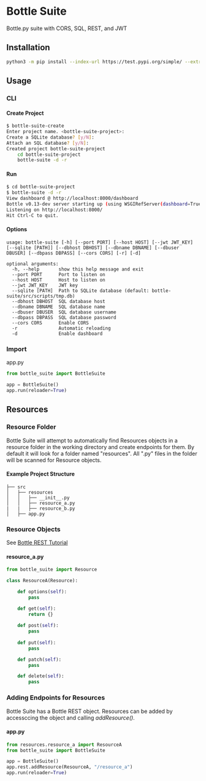 # Bottle Suite
Bottle.py suite with CORS, SQL, REST, and JWT

## Installation

```bash
python3 -m pip install --index-url https://test.pypi.org/simple/ --extra-index-url https://pypi.org/simple/ bottle-suite --upgrade
```

## Usage
### CLI

#### Create Project
```bash
$ bottle-suite-create
Enter project name. <bottle-suite-project>:
Create a SQLite database? [y/N]:
Attach an SQL database? [y/N]:
Created project bottle-suite-project
    cd bottle-suite-project
    bottle-suite -d -r
```

#### Run
```bash
$ cd bottle-suite-project
$ bottle-suite -d -r
View dashboard @ http://localhost:8000/dashboard
Bottle v0.13-dev server starting up (using WSGIRefServer(dashboard=True))...
Listening on http://localhost:8000/
Hit Ctrl-C to quit.
```

#### Options
```
usage: bottle-suite [-h] [--port PORT] [--host HOST] [--jwt JWT_KEY] [--sqlite [PATH]] [--dbhost DBHOST] [--dbname DBNAME] [--dbuser DBUSER] [--dbpass DBPASS] [--cors CORS] [-r] [-d]

optional arguments:
  -h, --help       show this help message and exit
  --port PORT      Port to listen on
  --host HOST      Host to listen on
  --jwt JWT_KEY    JWT key
  --sqlite [PATH]  Path to SQLite database (default: bottle-suite/src/scripts/tmp.db)
  --dbhost DBHOST  SQL database host
  --dbname DBNAME  SQL database name
  --dbuser DBUSER  SQL database username
  --dbpass DBPASS  SQL database password
  --cors CORS      Enable CORS
  -r               Automatic reloading
  -d               Enable dashboard
```

### Import
app.py
```python
from bottle_suite import BottleSuite

app = BottleSuite()
app.run(reloader=True)
```

## Resources
### Resource Folder
Bottle Suite will attempt to automatically find Resources objects in a resource folder in the working directory and create endpoints for them. By default it will look for a folder named "resources". All ".py" files in the folder will be scanned for Resource objects.

#### Example Project Structure
```
├── src
│   ├── resources
│   │   ├── __init__.py
│   │   ├── resource_a.py
|   |   ├── resource_b.py
│   ├── app.py
```

### Resource Objects
See [Bottle REST Tutorial](https://github.com/thepure12/bottle-rest/blob/main/docs/tutorial.rst)

#### resource_a.py
```python
from bottle_suite import Resource

class ResourceA(Resource):

    def options(self):
        pass

    def get(self):
        return {}
    
    def post(self):
        pass
    
    def put(self):
        pass

    def patch(self):
        pass

    def delete(self):
        pass
```

### Adding Endpoints for Resources
Bottle Suite has a Bottle REST object. Resources can be added by accessccing the object and calling *addResource()*.
#### app.py
```python
from resources.resource_a import ResourceA
from bottle_suite import BottleSuite

app = BottleSuite()
app.rest.addResource(ResourceA, "/resource_a")
app.run(reloader=True)
```
